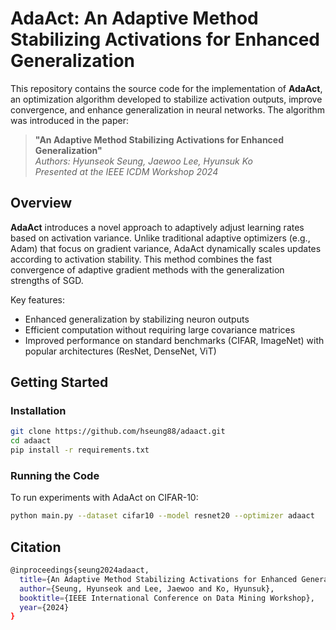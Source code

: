 # AdaAct: An Adaptive Method Stabilizing Activations for Enhanced Generalization

This repository contains the source code for the implementation of **AdaAct**, an optimization algorithm developed to stabilize activation outputs, improve convergence, and enhance generalization in neural networks. The algorithm was introduced in the paper:

> **"An Adaptive Method Stabilizing Activations for Enhanced Generalization"**  
> *Authors: Hyunseok Seung, Jaewoo Lee, Hyunsuk Ko*  
> *Presented at the IEEE ICDM Workshop 2024*

## Overview

**AdaAct** introduces a novel approach to adaptively adjust learning rates based on activation variance. Unlike traditional adaptive optimizers (e.g., Adam) that focus on gradient variance, AdaAct dynamically scales updates according to activation stability. This method combines the fast convergence of adaptive gradient methods with the generalization strengths of SGD.

Key features:
- Enhanced generalization by stabilizing neuron outputs
- Efficient computation without requiring large covariance matrices
- Improved performance on standard benchmarks (CIFAR, ImageNet) with popular architectures (ResNet, DenseNet, ViT)

## Getting Started

### Installation

```bash
git clone https://github.com/hseung88/adaact.git
cd adaact
pip install -r requirements.txt
```

### Running the Code

To run experiments with AdaAct on CIFAR-10:
```bash
python main.py --dataset cifar10 --model resnet20 --optimizer adaact
```

## Citation
```bash
@inproceedings{seung2024adaact,
  title={An Adaptive Method Stabilizing Activations for Enhanced Generalization},
  author={Seung, Hyunseok and Lee, Jaewoo and Ko, Hyunsuk},
  booktitle={IEEE International Conference on Data Mining Workshop},
  year={2024}
}
```
